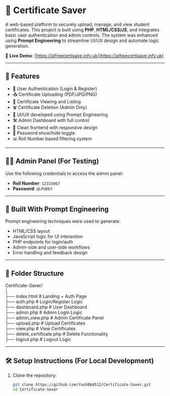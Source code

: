 # 📄 Certificate Saver

A web-based platform to securely upload, manage, and view student certificates. This project is built using **PHP**, **HTML/CSS/JS**, and integrates basic user authentication and admin controls. The system was enhanced using **Prompt Engineering** to streamline UI/UX design and automate logic generation.

🔗 **Live Demo**: [https://aifreecertisave.infy.uk](https://aifreecertisave.infy.uk)

---

## 🚀 Features

- 🔐 User Authentication (Login & Register)
- 📤 Certificate Uploading (PDF/JPG/PNG)
- 🧾 Certificate Viewing and Listing
- 🗑️ Certificate Deletion (Admin Only)
- 🧠 UI/UX developed using Prompt Engineering
- 🛠️ Admin Dashboard with full control
- 📁 Clean frontend with responsive design
- 💬 Password show/hide toggle
- 📊 Roll Number based filtering system

---

## 👨‍💼 Admin Panel (For Testing)

Use the following credentials to access the admin panel:

- **Roll Number**: `12315067`  
- **Password**: `@LPUDEV`

---

## 🧠 Built With Prompt Engineering

Prompt engineering techniques were used to generate:
- HTML/CSS layout
- JavaScript logic for UI interaction
- PHP endpoints for login/auth
- Admin-side and user-side workflows
- Error handling and feedback design

---

## 📁 Folder Structure

Certificate-Saver/<br>
│<br>
├── index.html # Landing + Auth Page<br>
├── auth.php # Login/Register Logic<br>
├── dashboard.php # User Dashboard<br>
├── admin.php # Admin Login Logic<br>
├── admin_view.php # Admin Certificate Panel<br>
├── upload.php # Upload Certificates<br>
├── view.php # View Certificates<br>
├── delete_certificate.php # Delete Functionality<br>
├── logout.php # Logout Logic<br>

---

## 🛠️ Setup Instructions (For Local Development)

1. Clone the repository:
   ```bash
   git clone https://github.com/Yash864512/Certificate-Saver.git
   cd Certificate-Saver
